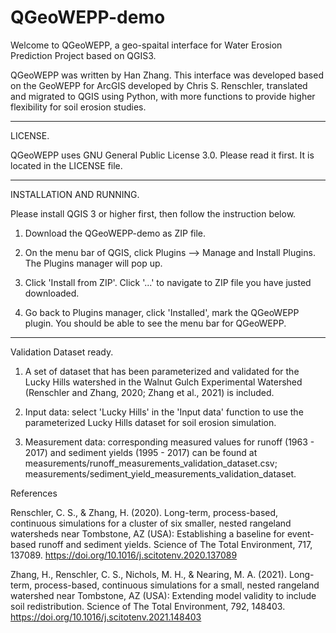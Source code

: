 # QGeoWEPP-demo

Welcome to QGeoWEPP, a geo-spaital interface for Water Erosion Prediction Project based on QGIS3. 

QGeoWEPP was written by Han Zhang. This interface was developed based on the GeoWEPP for ArcGIS developed by Chris S. Renschler, translated and migrated to QGIS using Python, with more functions to provide higher flexibility for soil erosion studies.

----------------------------------------------------------------------------

LICENSE. 

QGeoWEPP uses GNU General Public License 3.0. 
         Please read it first. It is located in the LICENSE file.

----------------------------------------------------------------------------
INSTALLATION AND RUNNING.

Please install QGIS 3 or higher first, then follow the instruction below.

1. Download the QGeoWEPP-demo as ZIP file.

2. On the menu bar of QGIS, click Plugins --> Manage and Install Plugins. The Plugins manager will pop up.

3. Click 'Install from ZIP'. Click '...' to navigate to ZIP file you have justed downloaded.

4. Go back to Plugins manager, click 'Installed', mark the QGeoWEPP plugin. You should be able to see the menu bar for QGeoWEPP.



------------------------------------------------------------------------------
Validation Dataset ready.

1. A set of dataset that has been parameterized and validated for the Lucky Hills watershed in the Walnut Gulch Experimental Watershed (Renschler and Zhang, 2020; Zhang et al., 2021) is included. 

2. Input data: select 'Lucky Hills' in the 'Input data' function to use the parameterized Lucky Hills dataset for soil erosion simulation.

3. Measurement data: corresponding measured values for runoff (1963 - 2017) and sediment yields (1995 - 2017) can be found at measurements/runoff_measurements_validation_dataset.csv; measurements/sediment_yield_measurements_validation_dataset.

References

Renschler, C. S., & Zhang, H. (2020). Long-term, process-based, continuous simulations for a cluster of six smaller, nested rangeland watersheds near Tombstone, AZ (USA): Establishing a baseline for event-based runoff and sediment yields. Science of The Total Environment, 717, 137089. https://doi.org/10.1016/j.scitotenv.2020.137089 

Zhang, H., Renschler, C. S., Nichols, M. H., & Nearing, M. A. (2021). Long-term, process-based, continuous simulations for a small, nested rangeland watershed near Tombstone, AZ (USA): Extending model validity to include soil redistribution. Science of The Total Environment, 792, 148403. https://doi.org/10.1016/j.scitotenv.2021.148403 
